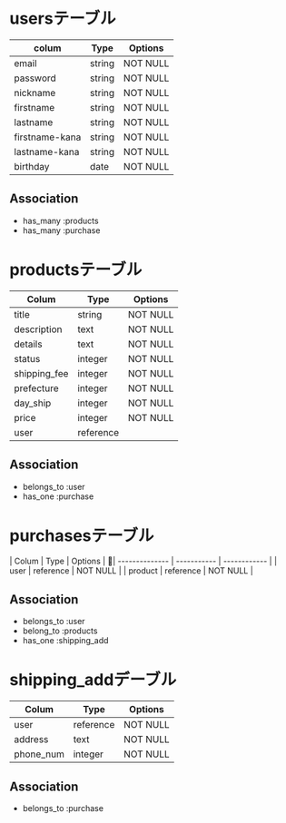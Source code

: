    # usersテーブル

| colum          |  Type       | Options      |
| -------------- | ----------- | ------------ |
| email          | string      | NOT NULL     |
| password       | string      | NOT NULL     |
| nickname       | string      | NOT NULL     |
| firstname      | string      | NOT NULL     |
| lastname       | string      | NOT NULL     |
| firstname-kana | string      | NOT NULL     |
| lastname-kana  | string      | NOT NULL     |
| birthday       | date        | NOT NULL     |

  ## Association
 - has_many :products
 - has_many :purchase

  # productsテーブル
| Colum          |  Type       | Options      |
| -------------- | ----------- | ------------ |
| title          | string      | NOT NULL     |
| description    | text        | NOT NULL     |
| details        | text        | NOT NULL     |
| status         | integer     | NOT NULL     |
| shipping_fee   | integer     | NOT NULL     |
| prefecture     | integer     | NOT NULL     |
| day_ship       | integer     | NOT NULL     |
| price          | integer     | NOT NULL     |
| user           | reference   |              |

  ## Association
 - belongs_to :user
 - has_one :purchase

  # purchasesテーブル
| Colum          | Type        | Options      |
| -------------- | ----------- | ------------ |
| user           | reference   | NOT NULL     |
| product        | reference   | NOT NULL     |

  ## Association
 - belongs_to :user
 - belong_to :products
 - has_one :shipping_add

  # shipping_addデーブル
| Colum         | Type        | Options       |
| ------------- | ----------- | ------------- |
| user          | reference   | NOT NULL      |
| address       | text        | NOT NULL      |
| phone_num     | integer     | NOT NULL      |

 ## Association
 - belongs_to :purchase


